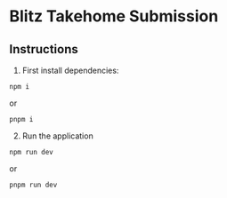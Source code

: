 # Blitz Takehome Submission

## Instructions

1. First install dependencies:

`npm i`

or

`pnpm i`


2. Run the application

`npm run dev`

or

`pnpm run dev`
